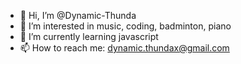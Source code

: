 - 👋 Hi, I’m @Dynamic-Thunda
- 👀 I’m interested in music, coding, badminton, piano
- 🌱 I’m currently learning javascript
- 📫 How to reach me: dynamic.thundax@gmail.com

<!---
Dynamic-Thunda/Dynamic-Thunda is a ✨ special ✨ repository because its `README.md` (this file) appears on your GitHub profile.
You can click the Preview link to take a look at your changes.
--->
